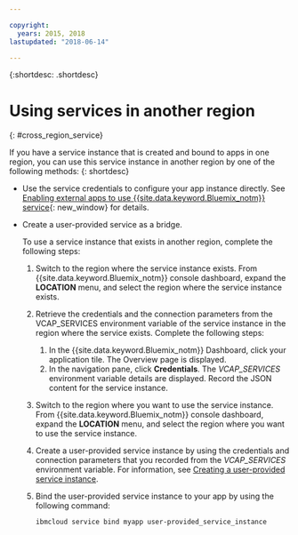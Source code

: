```yaml
---

copyright:
  years: 2015, 2018
lastupdated: "2018-06-14"

---
```


{:shortdesc: .shortdesc}

# Using services in another region
{: #cross_region_service}

If you have a service instance that is created and bound to apps in one region, you can use this service instance in another region by one of the following methods:
{: shortdesc}

  * Use the service credentials to configure your app instance directly. See [Enabling external apps to use {{site.data.keyword.Bluemix_notm}} service](/docs/apps/reqnsi.html#accser_external){: new_window} for details.
  * Create a user-provided service as a bridge.

	To use a service instance that exists in another region, complete the following steps:

      1. Switch to the region where the service instance exists. From {{site.data.keyword.Bluemix_notm}} console dashboard, expand the **LOCATION** menu, and select the region where the service instance exists.

      2. Retrieve the credentials and the connection parameters from the VCAP_SERVICES environment variable of the service instance in the region where the service exists. Complete the following steps:

	       1. In the {{site.data.keyword.Bluemix_notm}} Dashboard, click your application tile. The Overview page is displayed.
	       2. In the navigation pane, click **Credentials**. The *VCAP_SERVICES* environment variable details are displayed. Record the JSON content for the service instance.

      3. Switch to the region where you want to use the service instance. From {{site.data.keyword.Bluemix_notm}} console dashboard, expand the **LOCATION** menu, and select the region where you want to use the service instance.

      4. Create a user-provided service instance by using the credentials and connection parameters that you recorded from the *VCAP_SERVICES* environment variable. For information, see [Creating a user-provided service instance](/docs/apps/reqnsi.html#user_provide_services).

      5. Bind the user-provided service instance to your app by using the following command:

	     ```
	     ibmcloud service bind myapp user-provided_service_instance
	     ```
